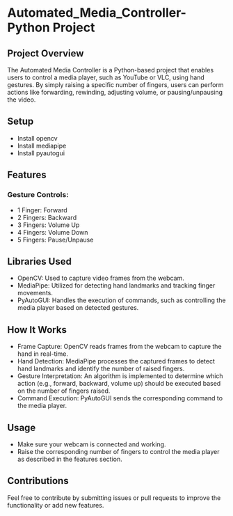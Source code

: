 # Automated_Media_Controller-Python Project
## Project Overview
The Automated Media Controller is a Python-based project that enables users to control a media player, such as YouTube or VLC, using hand gestures. By simply raising a specific number of fingers, users can perform actions like forwarding, rewinding, adjusting volume, or pausing/unpausing the video.

## Setup
* Install opencv
* Install mediapipe
* Install pyautogui

## Features
### Gesture Controls:
* 1 Finger: Forward
* 2 Fingers: Backward
* 3 Fingers: Volume Up
* 4 Fingers: Volume Down
* 5 Fingers: Pause/Unpause

## Libraries Used
* OpenCV: Used to capture video frames from the webcam.
* MediaPipe: Utilized for detecting hand landmarks and tracking finger movements.
* PyAutoGUI: Handles the execution of commands, such as controlling the media player based on detected gestures.

## How It Works
* Frame Capture: OpenCV reads frames from the webcam to capture the hand in real-time.
* Hand Detection: MediaPipe processes the captured frames to detect hand landmarks and identify the number of raised fingers.
* Gesture Interpretation: An algorithm is implemented to determine which action (e.g., forward, backward, volume up) should 
  be executed based on the number of fingers raised.
* Command Execution: PyAutoGUI sends the corresponding command to the media player.

## Usage
* Make sure your webcam is connected and working.
* Raise the corresponding number of fingers to control the media player as described in the features section.

## Contributions
Feel free to contribute by submitting issues or pull requests to improve the functionality or add new features.
